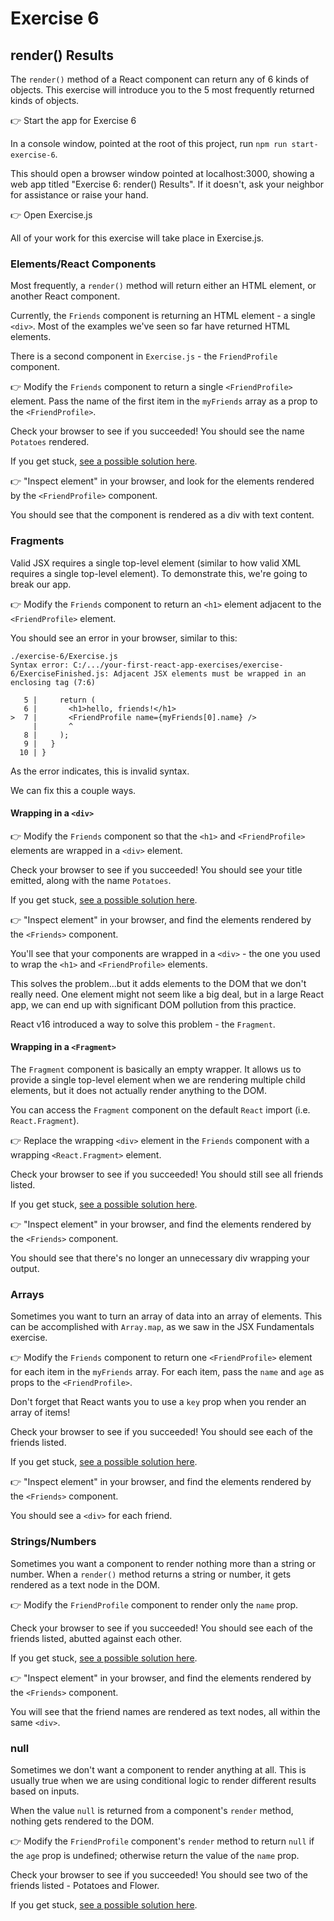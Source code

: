 # Exercise 6
## render() Results

The `render()` method of a React component can return any of 6 kinds of objects. This exercise will introduce you to the 5 most frequently returned kinds of objects.

&#128073; Start the app for Exercise 6

In a console window, pointed at the root of this project, run `npm run start-exercise-6`.

This should open a browser window pointed at localhost:3000, showing a web app titled "Exercise 6: render() Results". If it doesn't, ask your neighbor for assistance or raise your hand.

&#128073; Open Exercise.js

All of your work for this exercise will take place in Exercise.js.

### Elements/React Components

Most frequently, a `render()` method will return either an HTML element, or another React component.

Currently, the `Friends` component is returning an HTML element - a single `<div>`. Most of the examples we've seen so far have returned HTML elements.

There is a second component in `Exercise.js` - the `FriendProfile` component.

&#128073; Modify the `Friends` component to return a single `<FriendProfile>` element. Pass the name of the first item in the `myFriends` array as a prop to the `<FriendProfile>`.

Check your browser to see if you succeeded! You should see the name `Potatoes` rendered.

If you get stuck, [see a possible solution here](./SOLUTIONS.md#react-components).

&#128073; "Inspect element" in your browser, and look for the elements rendered by the `<FriendProfile>` component.

You should see that the component is rendered as a div with text content.

### Fragments

Valid JSX requires a single top-level element (similar to how valid XML requires a single top-level element). To demonstrate this, we're going to break our app.

&#128073; Modify the `Friends` component to return an `<h1>` element adjacent to the `<FriendProfile>` element. 

You should see an error in your browser, similar to this:

```
./exercise-6/Exercise.js
Syntax error: C:/.../your-first-react-app-exercises/exercise-6/ExerciseFinished.js: Adjacent JSX elements must be wrapped in an enclosing tag (7:6)

   5 |     return (
   6 |       <h1>hello, friends!</h1>
>  7 |       <FriendProfile name={myFriends[0].name} />
     |       ^
   8 |     );
   9 |   }
  10 | }
```

As the error indicates, this is invalid syntax.

We can fix this a couple ways.

#### Wrapping in a `<div>`

&#128073; Modify the `Friends` component so that the `<h1>` and `<FriendProfile>` elements are wrapped in a `<div>` element. 

Check your browser to see if you succeeded! You should see your title emitted, along with the name `Potatoes`.

If you get stuck, [see a possible solution here](./SOLUTIONS.md#wrapping-in-a-div).

&#128073; "Inspect element" in your browser, and find the elements rendered by the `<Friends>` component.

You'll see that your components are wrapped in a `<div>` - the one you used to wrap the `<h1>` and `<FriendProfile>` elements.

This solves the problem...but it adds elements to the DOM that we don't really need. One element might not seem like a big deal, but in a large React app, we can end up with significant DOM pollution from this practice. 

React v16 introduced a way to solve this problem - the `Fragment`.

#### Wrapping in a `<Fragment>`

The `Fragment` component is basically an empty wrapper. It allows us to provide a single top-level element when we are rendering multiple child elements, but it does not actually render anything to the DOM.

You can access the `Fragment` component on the default `React` import (i.e. `React.Fragment`).

&#128073; Replace the wrapping `<div>` element in the `Friends` component with a wrapping `<React.Fragment>` element.

Check your browser to see if you succeeded! You should still see all friends listed.

If you get stuck, [see a possible solution here](./SOLUTIONS.md#wrapping-in-a-fragment).

&#128073; "Inspect element" in your browser, and find the elements rendered by the `<Friends>` component.

You should see that there's no longer an unnecessary div wrapping your output.

### Arrays

Sometimes you want to turn an array of data into an array of elements. This can be accomplished with `Array.map`, as we saw in the JSX Fundamentals exercise.

&#128073; Modify the `Friends` component to return one `<FriendProfile>` element for each item in the `myFriends` array. For each item, pass the `name` and `age` as props to the `<FriendProfile>`.

Don't forget that React wants you to use a `key` prop when you render an array of items!

Check your browser to see if you succeeded! You should see each of the friends listed.

If you get stuck, [see a possible solution here](./SOLUTIONS.md#arrays).

&#128073; "Inspect element" in your browser, and find the elements rendered by the `<Friends>` component.

You should see a `<div>` for each friend.

### Strings/Numbers

Sometimes you want a component to render nothing more than a string or number. When a `render()` method returns a string or number, it gets rendered as a text node in the DOM.

&#128073; Modify the `FriendProfile` component to render only the `name` prop. 

Check your browser to see if you succeeded! You should see each of the friends listed, abutted against each other.

If you get stuck, [see a possible solution here](./SOLUTIONS.md#strings-or-numbers).

&#128073; "Inspect element" in your browser, and find the elements rendered by the `<Friends>` component.

You will see that the friend names are rendered as text nodes, all within the same `<div>`.

### null

Sometimes we don't want a component to render anything at all. This is usually true when we are using conditional logic to render different results based on inputs. 

When the value `null` is returned from a component's `render` method, nothing gets rendered to the DOM. 

&#128073; Modify the `FriendProfile` component's `render` method to return `null` if the `age` prop is undefined; otherwise return the value of the `name` prop. 

Check your browser to see if you succeeded! You should see two of the friends listed - Potatoes and Flower.

If you get stuck, [see a possible solution here](./SOLUTIONS.md#null).
